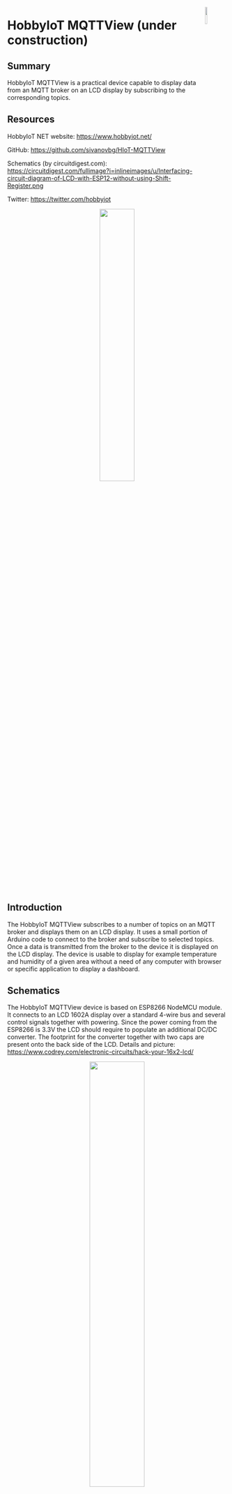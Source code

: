 <p>
	<img src="https://github.com/sivanovbg/MQTT-SN_GW_802154_V1/blob/master/HIoT%20GW%20Pictures/HobbyIoT%20Logo.png?raw=true" width="10%" align="right"/>
</p>

# HobbyIoT MQTTView (under construction)



## Summary

HobbyIoT MQTTView is a practical device capable to display data from an MQTT broker on an LCD display by subscribing to the corresponding topics.

## Resources

HobbyIoT NET website: https://www.hobbyiot.net/

GitHub: https://github.com/sivanovbg/HIoT-MQTTView

Schematics (by circuitdigest.com): https://circuitdigest.com/fullimage?i=inlineimages/u/Interfacing-circuit-diagram-of-LCD-with-ESP12-without-using-Shift-Register.png

Twitter: https://twitter.com/hobbyiot

<p align="center">
	<img src="https://github.com/sivanovbg/HIoT-MQTTView/blob/master/HIoT%20MQTTView%20Pictures/HIoT%20MQTTView%20-%20Main%201.jpg?raw=true" width="40%" />
</p>

## Introduction

The HobbyIoT MQTTView subscribes to a number of topics on an MQTT broker and displays them on an LCD display. It uses a small portion of Arduino code to connect to the broker and subscribe to selected topics. Once a data is transmitted from the broker to the device it is displayed on the LCD display. The device is usable to display for example temperature and humidity of a given area without a need of any computer with browser or specific application to display a dashboard.

## Schematics

The HobbyIoT MQTTView device is based on ESP8266 NodeMCU module. It connects to an LCD 1602A display over a standard 4-wire bus and several control signals together with powering. Since the power coming from the ESP8266 is 3.3V the LCD should require to populate an additional DC/DC converter. The footprint for the converter together with two caps are present onto the back side of the LCD. Details and picture: https://www.codrey.com/electronic-circuits/hack-your-16x2-lcd/

<p align="center">
	<img src="https://www.codrey.com/wp-content/uploads/2018/06/5V-to-3V3-LCD-Hack-1.jpg" width="50%" />
</p>

The connection schematic (by circuitdigest.com): https://circuitdigest.com/sites/default/files/inlineimages/u/Interfacing-circuit-diagram-of-LCD-with-ESP12-without-using-Shift-Register.png

<p align="center">
	<img src="https://circuitdigest.com/sites/default/files/inlineimages/u/Interfacing-circuit-diagram-of-LCD-with-ESP12-without-using-Shift-Register.png" width="50%" />
</p>


## Operation

The HobbyIoT MQTTView device needs a small configuration for WiFi credentials, MQTT broker and topics to display data from. Once it's powered on an MQTT connection to the predefined broker is attempted. Once connected, the topics are being subscribed and the device waiting for further data. Other tunning could be required is related with the data nature to be displayed. The exact type, position and unit could be also predefined within the code. All the settings are currently hardcoded into device.

<p align="center">
	<img src="https://github.com/sivanovbg/HIoT-MQTTView/blob/master/HIoT%20MQTTView%20Pictures/HIoT%20MQTTView%20-%20ESP-L.jpg?raw=true" width="50%" />
</p>

## Versions

Current version is V1.
